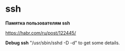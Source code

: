 ssh
========================

**Памятка пользователям ssh**

https://habr.com/ru/post/122445/

**Debug ssh** "/usr/sbin/sshd -D -d" to get some details.